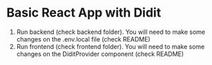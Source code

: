 # Basic React App with Didit

1. Run backend (check backend folder). You will need to make some changes on the .env.local file (check README)
2. Run frontend (check frontend folder). You will need to make some changes on the DiditProvider component (check README)